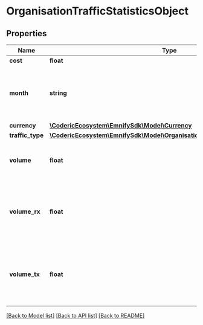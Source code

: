 # OrganisationTrafficStatisticsObject

## Properties
Name | Type | Description | Notes
------------ | ------------- | ------------- | -------------
**cost** | **float** | Total cost | [optional] 
**month** | **string** | The month that the data has been accumulated in &#x60;YYYY-MM-01&#x60; format | [optional] 
**currency** | [**\CodericEcosystem\EmnifySdk\Model\Currency**](Currency.md) |  | [optional] 
**traffic_type** | [**\CodericEcosystem\EmnifySdk\Model\OrganisationDailyTrafficObjectTrafficType**](OrganisationDailyTrafficObjectTrafficType.md) |  | [optional] 
**volume** | **float** | Total consumption (&#x60;volume_rx&#x60; + &#x60;volume_tx&#x60;) | [optional] 
**volume_rx** | **float** | * For traffic type &#x60;5&#x60; (&#x60;Data&#x60;): Downloaded data * For traffic type &#x60;6&#x60; (&#x60;SMS&#x60;): SMS MT | [optional] 
**volume_tx** | **float** | * For traffic type &#x60;5&#x60; (&#x60;Data&#x60;): Uploaded data * For traffic type &#x60;6&#x60; (&#x60;SMS&#x60;): SMS MO | [optional] 

[[Back to Model list]](../../README.md#documentation-for-models) [[Back to API list]](../../README.md#documentation-for-api-endpoints) [[Back to README]](../../README.md)

